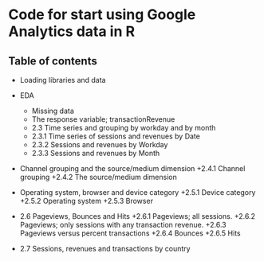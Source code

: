 # Code for start using Google Analytics data in R

## Table of contents

* Loading libraries and data

* EDA
  + Missing data
  + The response variable; transactionRevenue
  + 2.3 Time series and grouping by workday and by month
  + 2.3.1 Time series of sessions and revenues by Date
  + 2.3.2 Sessions and revenues by Workday
  + 2.3.3 Sessions and revenues by Month
  
* Channel grouping and the source/medium dimension
 +2.4.1 Channel grouping
 +2.4.2 The source/medium dimension
 
* Operating system, browser and device category
 +2.5.1 Device category
 +2.5.2 Operating system
 +2.5.3 Browser
 
* 2.6 Pageviews, Bounces and Hits
 +2.6.1 Pageviews; all sessions.
 +2.6.2 Pageviews; only sessions with any transaction revenue.
 +2.6.3 Pageviews versus percent transactions
 +2.6.4 Bounces
 +2.6.5 Hits
 
* 2.7 Sessions, revenues and transactions by country
